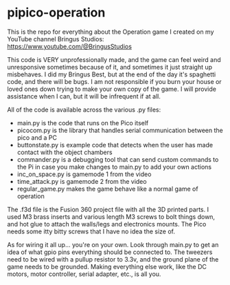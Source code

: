 # pipico-operation

This is the repo for everything about the Operation game I created on my YouTube channel Bringus Studios: https://www.youtube.com/@BringusStudios

This code is VERY unprofessionally made, and the game can feel weird and unresponsive sometimes because of it, and sometimes it just straight up misbehaves. I did my Bringus Best, but at the end of the day it's spaghetti code, and there will be bugs. I am not responsible if you burn your house or loved ones down trying to make your own copy of the game. I will provide assistance when I can, but it will be infrequent if at all.

All of the code is available across the various .py files: 

- main.py is the code that runs on the Pico itself
- picocom.py is the library that handles serial communication between the pico and a PC
- buttonstate.py is example code that detects when the user has made contact with the object chambers
- commander.py is a debugging tool that can send custom commands to the Pi in case you make changes to main.py to add your own actions
- inc_on_space.py is gamemode 1 from the video
- time_attack.py is gamemode 2 from the video
- regular_game.py makes the game behave like a normal game of operation

The .f3d file is the Fusion 360 project file with all the 3D printed parts. I used M3 brass inserts and various length M3 screws to bolt things down, and hot glue to attach the walls/legs and electronics mounts. The Pico needs some itty bitty screws that I have no idea the size of.

As for wiring it all up... you're on your own. Look through main.py to get an idea of what gpio pins everything should be connected to. The tweezers need to be wired with a pullup resistor to 3.3v, and the ground plane of the game needs to be grounded. Making everything else work, like the DC motors, motor controller, serial adapter, etc., is all you.
